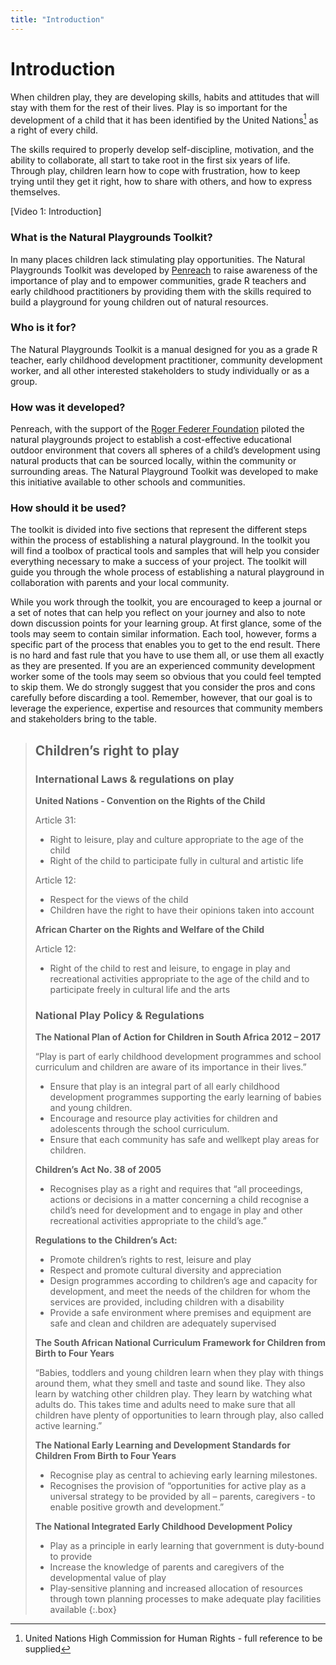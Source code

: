```yaml
---
title: "Introduction"
---
```


# Introduction

When children play, they are developing skills, habits and attitudes that will stay with them for the rest of their lives. Play is so important for the development of a child that it has been identified by the United Nations[^1] as a right of every child.

[^1]: United Nations High Commission for Human Rights - full reference to be supplied

The skills required to properly develop self-discipline, motivation, and the ability to collaborate, all start to take root in the first six years of life. Through play, children learn how to cope with frustration, how to keep trying until they get it right, how to share with others, and how to express themselves.

[Video 1: Introduction]

### What is the Natural Playgrounds Toolkit?

In many places children lack stimulating play opportunities. The Natural Playgrounds Toolkit was developed by [Penreach](https://penreach.co.za/) to raise awareness of the importance of play and to empower communities, grade R teachers and early childhood practitioners by providing them with the skills required to build a playground for young children out of natural resources.

### Who is it for?

The Natural Playgrounds Toolkit is a manual designed for you as a grade R teacher, early childhood development practitioner, community development worker, and all other interested stakeholders to study individually or as a group.

### How was it developed?

Penreach, with the support of the [Roger Federer Foundation](https://www.rogerfedererfoundation.org/en/home/) piloted the natural playgrounds project to establish a cost-effective educational outdoor environment that covers all spheres of a child’s development using natural products that can be sourced locally, within the community or surrounding areas. The Natural Playground Toolkit was developed to make this initiative available to other schools and communities.

### How should it be used?

The toolkit is divided into five sections that represent the different steps within the process of establishing a natural playground. In the toolkit you will find a toolbox of practical tools and samples that will help you consider everything necessary to make a success of your project. The toolkit will guide you through the whole process of establishing a natural playground in collaboration with parents and your local community.

While you work through the toolkit, you are encouraged to keep a journal or a set of notes that can help you reflect on your journey and also to note down discussion points for your learning group. At first glance, some of the tools may seem to contain similar information. Each tool, however, forms a specific part of the process that enables you to get to the end result. There is no hard and fast rule that you have to use them all, or use them all exactly as they are presented. If you are an experienced community development worker some of the tools may seem so obvious that you could feel tempted to skip them. We do strongly suggest that you consider the pros and cons carefully before discarding a tool. Remember, however, that our goal is to leverage the experience, expertise and resources that community members and stakeholders bring to the table.

> ## Children’s right to play
> 
> ### International Laws & regulations on play
> 
> **United Nations ‐ Convention on the Rights of the Child**
> 
> Article 31:
> -   Right to leisure, play and culture appropriate to the age of the child
> -   Right of the child to participate fully in cultural and artistic life
> 
> Article 12:
> -   Respect for the views of the child
> -   Children have the right to have their opinions taken into account
> 
> **African Charter on the Rights and Welfare of the Child**
> 
> Article 12:
> -   Right of the child to rest and leisure, to engage in play and recreational activities appropriate to the age of the child and to participate freely in cultural life and the arts
> 
> ### National Play Policy & Regulations
> 
> **The National Plan of Action for Children in South Africa 2012 – 2017**
> 
> “Play is part of early childhood development programmes and school curriculum and children are aware of its importance in their lives.”
> 
> -   Ensure that play is an integral part of all early childhood development programmes supporting the early learning of babies and young children.
> -   Encourage and resource play activities for children and adolescents through the school curriculum.
> -   Ensure that each community has safe and wellkept play areas for children.
> 
> **Children’s Act No. 38 of 2005**
> 
> -   Recognises play as a right and requires that “all proceedings, actions or decisions in a matter concerning a child recognise a child’s need for development and to engage in play and other recreational activities appropriate to the child’s age.”
> 
> **Regulations to the Children’s Act:**
> 
> -   Promote children’s rights to rest, leisure and play
> -   Respect and promote cultural diversity and appreciation
> -   Design programmes according to children’s age and capacity for development, and meet the needs of the children for whom the services are provided, including children with a disability
> -   Provide a safe environment where premises and equipment are safe and clean and children are adequately supervised
> 
> **The South African National Curriculum Framework for Children from Birth to Four Years**
> 
> “Babies, toddlers and young children learn when they play with things around them, what they smell and taste and sound like. They also learn by watching other children play. They learn by watching what adults do. This takes time and adults need to make sure that all children have plenty of opportunities to learn through play, also called active learning.”
> 
> **The National Early Learning and Development Standards for Children From Birth to Four Years**
> 
> -   Recognise play as central to achieving early learning milestones.
> -   Recognises the provision of “opportunities for active play as a universal strategy to be provided by all – parents, caregivers ‐ to enable positive growth and development.”
> 
> **The National Integrated Early Childhood Development Policy**
> 
> -   Play as a principle in early learning that government is duty‐bound to provide
> -   Increase the knowledge of parents and caregivers of the developmental value of play
> -   Play‐sensitive planning and increased allocation of resources through town planning processes to make adequate play facilities available
{:.box}

